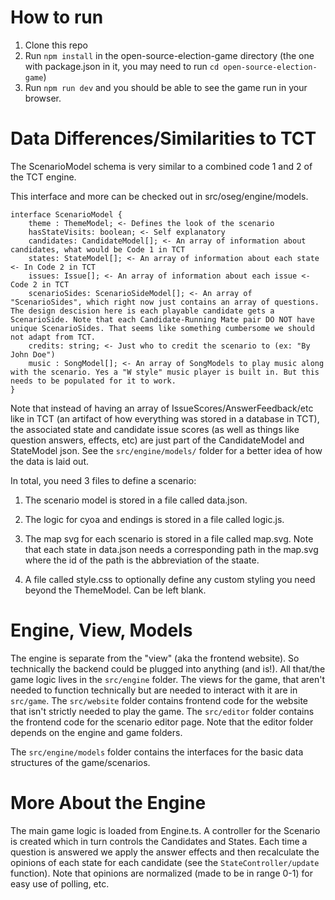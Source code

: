# How to run

1. Clone this repo
2. Run ```npm install``` in the open-source-election-game directory (the one with package.json in it, you may need to run ```cd open-source-election-game```)
3. Run ```npm run dev``` and you should be able to see the game run in your browser.

# Data Differences/Similarities to TCT

The ScenarioModel schema is very similar to a combined code 1 and 2 of the TCT engine.

This interface and more can be checked out in src/oseg/engine/models.

```
interface ScenarioModel {
    theme : ThemeModel; <- Defines the look of the scenario
    hasStateVisits: boolean; <- Self explanatory
    candidates: CandidateModel[]; <- An array of information about candidates, what would be Code 1 in TCT
    states: StateModel[]; <- An array of information about each state <- In Code 2 in TCT
    issues: Issue[]; <- An array of information about each issue <- Code 2 in TCT
    scenarioSides: ScenarioSideModel[]; <- An array of "ScenarioSides", which right now just contains an array of questions. The design descision here is each playable candidate gets a ScenarioSide. Note that each Candidate-Running Mate pair DO NOT have unique ScenarioSides. That seems like something cumbersome we should not adapt from TCT.
    credits: string; <- Just who to credit the scenario to (ex: "By John Doe")
    music : SongModel[]; <- An array of SongModels to play music along with the scenario. Yes a "W style" music player is built in. But this needs to be populated for it to work.
}
```

Note that instead of having an array of IssueScores/AnswerFeedback/etc like in TCT (an artifact of how everything was stored in a database in TCT), the associated state and candidate issue scores (as well as things like question answers, effects, etc) are just part of the CandidateModel and StateModel json. See the ```src/engine/models/``` folder for a better idea of how the data is laid out.

In total, you need 3 files to define a scenario:

1. The scenario model is stored in a file called data.json. 

2. The logic for cyoa and endings is stored in a file called logic.js.

3. The map svg for each scenario is stored in a file called map.svg. Note that each state in data.json needs a corresponding path in the map.svg where the id of the path is the abbreviation of the staate.

4. A file called style.css to optionally define any custom styling you need beyond the ThemeModel. Can be left blank.

# Engine, View, Models

The engine is separate from the "view" (aka the frontend website). So technically the backend could be plugged into anything (and is!). All that/the game logic lives in the ```src/engine``` folder. The views for the game, that aren't needed to function technically but are needed to interact with it are in ```src/game```. The ```src/website``` folder contains frontend code for the website that isn't strictly needed to play the game. The ```src/editor``` folder contains the frontend code for the scenario editor page. Note that the editor folder depends on the engine and game folders.

The ```src/engine/models``` folder contains the interfaces for the basic data structures of the game/scenarios.

# More About the Engine

The main game logic is loaded from Engine.ts. A controller for the Scenario is created which in turn controls the Candidates and States. Each time a question is answered we apply the answer effects and then recalculate the opinions of each state for each candidate (see the ```StateController/update``` function). Note that opinions are normalized (made to be in range 0-1) for easy use of polling, etc.